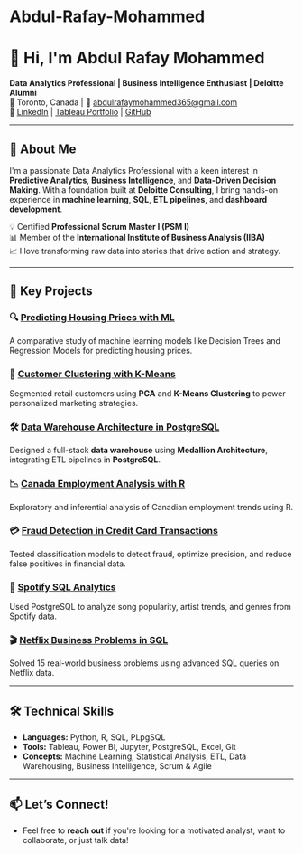 # Abdul-Rafay-Mohammed
# 👋 Hi, I'm Abdul Rafay Mohammed

**Data Analytics Professional | Business Intelligence Enthusiast | Deloitte Alumni**  
📍 Toronto, Canada | 📧 abdulrafaymohammed365@gmail.com  
🔗 [LinkedIn](https://www.linkedin.com/in/abdulrafaymohammed365) | [Tableau Portfolio](https://public.tableau.com/app/profile/abdul.rafay.mohammed2129/vizzes) | [GitHub](https://github.com/AbdulRafay365)

---

## 🚀 About Me

I'm a passionate Data Analytics Professional with a keen interest in **Predictive Analytics**, **Business Intelligence**, and **Data-Driven Decision Making**. With a foundation built at **Deloitte Consulting**, I bring hands-on experience in **machine learning**, **SQL**, **ETL pipelines**, and **dashboard development**.

💡 Certified **Professional Scrum Master I (PSM I)**  
📊 Member of the **International Institute of Business Analysis (IIBA)**  
📈 I love transforming raw data into stories that drive action and strategy.

---

## 🧠 Key Projects

### 🔍 [Predicting Housing Prices with ML](https://github.com/AbdulRafay365/Predicting-Housing-Prices-with-ML)
A comparative study of machine learning models like Decision Trees and Regression Models for predicting housing prices.

### 👥 [Customer Clustering with K-Means](https://github.com/AbdulRafay365/Customer-Clustering-with-K-Means)
Segmented retail customers using **PCA** and **K-Means Clustering** to power personalized marketing strategies.

### 🛠️ [Data Warehouse Architecture in PostgreSQL](https://github.com/AbdulRafay365/Data-Warehouse-Architecture-and-ETL-in-PostgreSQL)
Designed a full-stack **data warehouse** using **Medallion Architecture**, integrating ETL pipelines in **PostgreSQL**.

### 📉 [Canada Employment Analysis with R](https://github.com/AbdulRafay365/Canada-Employment-Statistical-Analysis-with-R)
Exploratory and inferential analysis of Canadian employment trends using R.

### 💳 [Fraud Detection in Credit Card Transactions](https://github.com/AbdulRafay365/Fraud-Detection-in-Credit-Card-Transactions)
Tested classification models to detect fraud, optimize precision, and reduce false positives in financial data.

### 🎵 [Spotify SQL Analytics](https://github.com/AbdulRafay365/SpotifySQL)
Used PostgreSQL to analyze song popularity, artist trends, and genres from Spotify data.

### 🎬 [Netflix Business Problems in SQL](https://github.com/AbdulRafay365/NetflixSQL)
Solved 15 real-world business problems using advanced SQL queries on Netflix data.

---

## 🛠️ Technical Skills

- **Languages:** Python, R, SQL, PLpgSQL  
- **Tools:** Tableau, Power BI, Jupyter, PostgreSQL, Excel, Git  
- **Concepts:** Machine Learning, Statistical Analysis, ETL, Data Warehousing, Business Intelligence, Scrum & Agile  

---

## 📫 Let’s Connect!

- Feel free to **reach out** if you're looking for a motivated analyst, want to collaborate, or just talk data!
